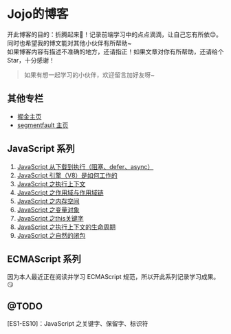 # Jojo的博客
开此博客的目的：折腾起来:muscle:！记录前端学习中的点点滴滴，让自己忘有所依:blush:。<br>
同时也希望我的博文能对其他小伙伴有所帮助~<br>
如果博客内容有描述不准确的地方，还请指正！如果文章对你有所帮助，还请给个 Star，十分感谢！

> 如果有想一起学习的小伙伴，欢迎留言加好友呀~
## 其他专栏
- [掘金主页](https://juejin.im/user/5e17fc506fb9a02fff07946d)
- [segmentfault 主页](https://segmentfault.com/u/ieun)
## JavaScript 系列
1. [JavaScript 从下载到执行（阻塞、defer、async）](https://github.com/jeuino/Blog/issues/5)
2. [JavaScript 引擎（V8）是如何工作的](https://github.com/jeuino/Blog/issues/6)
3. [JavaScript 之执行上下文](https://github.com/jeuino/Blog/issues/7)
4. [JavaScript 之作用域与作用域链](https://github.com/jeuino/Blog/issues/8)
5. [JavaScript 之内存空间](https://github.com/jeuino/Blog/issues/9)
6. [JavaScript 之变量对象](https://github.com/jeuino/Blog/issues/10)
7. [JavaScript 之this关键字](https://github.com/jeuino/Blog/issues/11)
8. [JavaScript 之执行上下文的生命周期](https://github.com/jeuino/Blog/issues/12)
9. [JavaScript 之自然的闭包](https://github.com/jeuino/Blog/issues/13)

## ECMAScript 系列
因为本人最近正在阅读并学习 ECMAScript 规范，所以开此系列记录学习成果。 :smirk:
## @TODO
[ES1-ES10]：JavaScript 之关键字、保留字、标识符
